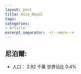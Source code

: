 ```yaml
---
layout: post
title: Asia_Nepal
tags: 
categories:
- Article
excerpt_separator:  <!--more-->
---
```

## 尼泊爾:
- 人口： 2.92 千萬 世界佔比 0.4%